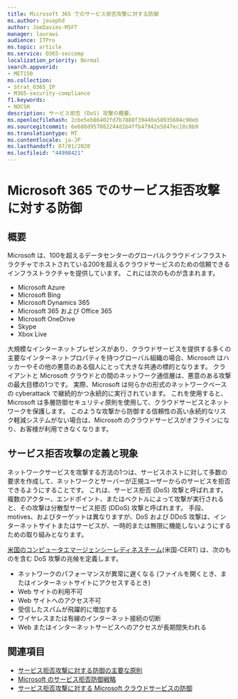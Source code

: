 ```yaml
---
title: Microsoft 365 でのサービス拒否攻撃に対する防御
ms.author: josephd
author: JoeDavies-MSFT
manager: laurawi
audience: ITPro
ms.topic: article
ms.service: O365-seccomp
localization_priority: Normal
search.appverid:
- MET150
ms.collection:
- Strat_O365_IP
- M365-security-compliance
f1.keywords:
- NOCSH
description: サービス拒否 (DoS) 攻撃の概要。
ms.openlocfilehash: 2cbe5eb86402fd7b7888f39440a58935604c90eb
ms.sourcegitcommit: 6e608d957082244d1b4ffb47942e5847ec18c0b9
ms.translationtype: MT
ms.contentlocale: ja-JP
ms.lasthandoff: 07/01/2020
ms.locfileid: "44998421"
---
```

# <a name="defend-against-denial-of-service-attacks-in-microsoft-365"></a>Microsoft 365 でのサービス拒否攻撃に対する防御

## <a name="introduction"></a>概要

Microsoft は、100を超えるデータセンターのグローバルクラウドインフラストラクチャでホストされている200を超えるクラウドサービスのための信頼できるインフラストラクチャを提供しています。 これには次のものが含まれます。

- Microsoft Azure
- Microsoft Bing
- Microsoft Dynamics 365
- Microsoft 365 および Office 365
- Microsoft OneDrive
- Skype
- Xbox Live

大規模なインターネットプレゼンスがあり、クラウドサービスを提供する多くの主要なインターネットプロパティを持つグローバル組織の場合、Microsoft はハッカーやその他の悪意のある個人にとって大きな共通の標的となります。 クライアントと Microsoft クラウドとの間のネットワーク通信層は、悪意のある攻撃の最大目標の1つです。 実際、Microsoft は何らかの形式のネットワークベースの cyberattack で継続的かつ永続的に実行されています。 これを使用すると、Microsoft は多層防御セキュリティ原則を使用して、クラウドサービスとネットワークを保護します。 このような攻撃から防御する信頼性の高い永続的なリスク軽減システムがない場合は、Microsoft のクラウドサービスがオフラインになり、お客様が利用できなくなります。

## <a name="definition-and-symptoms-of-denial-of-service-attacks"></a>サービス拒否攻撃の定義と現象

ネットワークサービスを攻撃する方法の1つは、サービスホストに対して多数の要求を作成して、ネットワークとサーバーが正規ユーザーからのサービスを拒否できるようにすることです。 これは、サービス拒否 (DoS) 攻撃と呼ばれます。 複数のアクター、エンドポイント、またはベクトルによって攻撃が実行されると、その攻撃は分散型サービス拒否 (DDoS) 攻撃と呼ばれます。 手段、motives、およびターゲットは異なりますが、DoS および DDoS 攻撃は、インターネットサイトまたはサービスが、一時的または無限に機能しないようにするための取り組みとなります。

[米国のコンピュータエマージェンシーレディネスチーム](https://www.us-cert.gov/)(米国-CERT) は、次のものを含む DoS 攻撃の兆候を定義します。

- ネットワークのパフォーマンスが異常に遅くなる (ファイルを開くとき、またはインターネットサイトにアクセスするとき)
- Web サイトの利用不可
- Web サイトへのアクセス不可
- 受信したスパムが飛躍的に増加する
- ワイヤレスまたは有線のインターネット接続の切断
- Web またはインターネットサービスへのアクセスが長期間失われる

## <a name="related-topics"></a>関連項目

- [サービス拒否攻撃に対する防御の主要な原則](office-365-core-principles-of-defense-against-dos-attacks.md)
- [Microsoft のサービス拒否防御戦略](office-365-microsoft-dos-defense-strategy.md)
- [サービス拒否攻撃に対する Microsoft クラウドサービスの防御](office-365-defending-cloud-services-against-dos-attacks.md)
